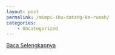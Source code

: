 ```yaml
---
layout: post
permalink: /mimpi-ibu-datang-ke-rumah/
categories:
    - Uncategorized
---
```


[Baca Selengkapnya](/04)